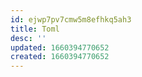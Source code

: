 ```yaml
---
id: ejwp7pv7cmw5m8efhkq5ah3
title: Toml
desc: ''
updated: 1660394770652
created: 1660394770652
---
```

